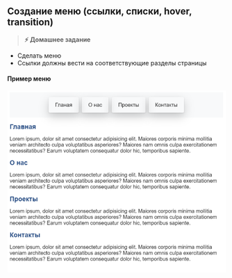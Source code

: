 
## Создание меню (ссылки, списки, hover, transition)

> **⚡️ Домашнее задание**
- Сделать меню
- Ссылки должны вести на соответствующие разделы страницы

#### Пример меню
<img src="./img/img1.png" />


